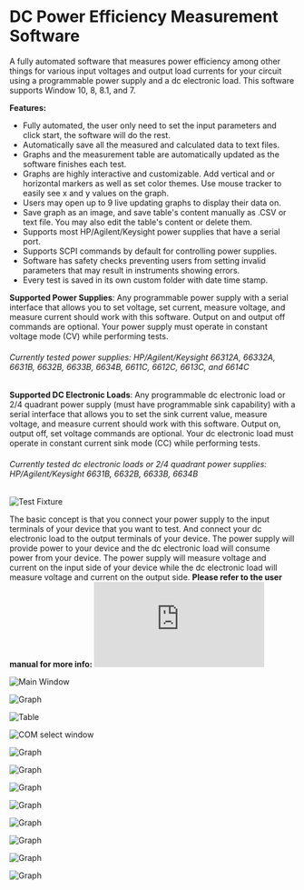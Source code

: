 # DC Power Efficiency Measurement Software

 A fully automated software that measures power efficiency among other things for various input voltages and output load currents for your circuit using a programmable power supply and a dc electronic load. This software supports Window 10, 8, 8.1, and 7.

**Features:**

- Fully automated, the user only need to set the input parameters and click start, the software will do the rest.
- Automatically save all the measured and calculated data to text files.
- Graphs and the measurement table are automatically updated as the software finishes each test.
- Graphs are highly interactive and customizable. Add vertical and or horizontal markers as well as set color themes. Use mouse tracker to easily see x and y values on the graph.
- Users may open up to 9 live updating graphs to display their data on.
- Save graph as an image, and save table's content manually as .CSV or text file. You may also edit the table's content or delete them.
- Supports most HP/Agilent/Keysight power supplies that have a serial port.
- Supports SCPI commands by default for controlling power supplies.
- Software has safety checks preventing users from setting invalid parameters that may result in instruments showing errors.
- Every test is saved in its own custom folder with date time stamp.

**Supported Power Supplies**: Any programmable power supply with a serial interface that allows you to set voltage, set current, measure voltage, and     measure current should work with this software. Output on and output off commands are optional. Your power supply must operate in constant voltage mode (CV) while performing tests.

###### Currently tested power supplies: HP/Agilent/Keysight 66312A, 66332A, 6631B, 6632B, 6633B, 6634B, 6611C, 6612C, 6613C, and 6614C

**Supported DC Electronic Loads**: Any programmable dc electronic load or 2/4 quadrant power supply (must have programmable sink capability) with a serial interface that allows you to set the sink current value, measure voltage, and measure current should work with this software. Output on, output off, set voltage commands are optional. Your dc electronic load must operate in constant current sink mode (CC) while performing tests.

###### Currently tested dc electronic loads or 2/4 quadrant power supplies: HP/Agilent/Keysight 6631B, 6632B, 6633B, 6634B

![Test Fixture](https://github.com/Niravk1997/DC-Power-Efficiency-Measurement-Software/blob/main/Pictures/Test_Fixture.PNG)

The basic concept is that you connect your power supply to the input terminals of your device that you want to test. And connect your dc electronic load to the output terminals of your device. The power supply will provide power to your device and the dc electronic load will consume power from your device. The power supply will measure voltage and current on the input side of your device while the dc electronic load will measure voltage and current on the output side. **Please refer to the user manual for more info: ![User manual](https://github.com/Niravk1997/DC-Power-Efficiency-Measurement-Software/blob/main/User%20Manual.pdf)**

![Main Window](https://github.com/Niravk1997/DC-Power-Efficiency-Measurement-Software/blob/main/Pictures/Picture_1.PNG)

![Graph](https://github.com/Niravk1997/DC-Power-Efficiency-Measurement-Software/blob/main/Pictures/Picture_3.PNG)

![Table](https://github.com/Niravk1997/DC-Power-Efficiency-Measurement-Software/blob/main/Pictures/Picture_2.PNG)

![COM select window](https://github.com/Niravk1997/DC-Power-Efficiency-Measurement-Software/blob/main/Pictures/COM%20Port%20Window.PNG)

![Graph](https://github.com/Niravk1997/DC-Power-Efficiency-Measurement-Software/blob/main/Pictures/Picture_4.PNG)

![Graph](https://github.com/Niravk1997/DC-Power-Efficiency-Measurement-Software/blob/main/Pictures/Picture_5.PNG)

![Graph](https://github.com/Niravk1997/DC-Power-Efficiency-Measurement-Software/blob/main/Pictures/Picture_6.PNG)

![Graph](https://github.com/Niravk1997/DC-Power-Efficiency-Measurement-Software/blob/main/Pictures/Picture_7.PNG)

![Graph](https://github.com/Niravk1997/DC-Power-Efficiency-Measurement-Software/blob/main/Pictures/Picture_8.PNG)

![Graph](https://github.com/Niravk1997/DC-Power-Efficiency-Measurement-Software/blob/main/Pictures/Picture_9.PNG)

![Graph](https://github.com/Niravk1997/DC-Power-Efficiency-Measurement-Software/blob/main/Pictures/Picture_10.PNG)

![Graph](https://github.com/Niravk1997/DC-Power-Efficiency-Measurement-Software/blob/main/Pictures/Picture_11.PNG)

